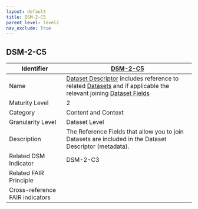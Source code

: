 ```yaml
---
layout: default
title: DSM-2-C5
parent_level: level2
nav_exclude: True
---
```


## DSM-2-C5

| Identifier | [DSM-2-C5](https://github.com/FAIRplus/Data-Maturity/blob/master/docs/_indicators/DSM-2-C5.md) |
| ---------- | ----------|
| Name | [Dataset Descriptor](https://fairplus.github.io/Data-Maturity/docs/Glossary/#dataset-descriptor) includes reference to related [Datasets](https://fairplus.github.io/Data-Maturity/docs/Glossary/#dataset) and if applicable the relevant joining [Dataset Fields](https://fairplus.github.io/Data-Maturity/docs/Glossary/#dataset-field) |
| Maturity Level | 2 |
| Category | Content and Context |
| Granularity Level | Dataset Level |
| Description | The Reference Fields that allow you to join Datasets are included in the Dataset Descriptor (metadata). | 
| Related DSM Indicator | DSM-2-C3 |
| Related FAIR Principle |  |
| Cross-reference FAIR indicators |  |
